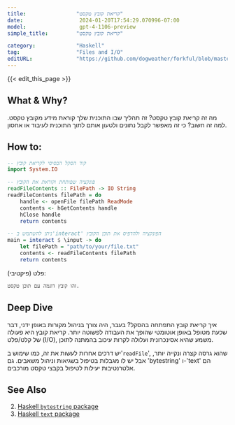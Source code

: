 ```yaml
---
title:                "קריאת קובץ טקסט"
date:                  2024-01-20T17:54:29.070996-07:00
model:                 gpt-4-1106-preview
simple_title:         "קריאת קובץ טקסט"

category:             "Haskell"
tag:                  "Files and I/O"
editURL:              "https://github.com/dogweather/forkful/blob/master/content/he/haskell/reading-a-text-file.md"
---
```


{{< edit_this_page >}}

## What & Why?
מה זה קריאת קובץ טקסט? זה תהליך שבו התוכנית שלך קוראת מידע מקובץ טקסט. למה זה חשוב? כי זה מאפשר לקבל נתונים ולטעון אותם לתוך התוכנית לעיבוד או אחסון.

## How to:
```Haskell
-- קוד הסקל הבסיסי לקריאת קובץ
import System.IO

-- פונקציה שפותחת וקוראת את הקובץ
readFileContents :: FilePath -> IO String
readFileContents filePath = do
    handle <- openFile filePath ReadMode
    contents <- hGetContents handle
    hClose handle
    return contents

-- ניתן להשתמש ב'interact' הפונקציה ולהדפיס את תוכן הקובץ
main = interact $ \input -> do
    let filePath = "path/to/your/file.txt"
    contents <- readFileContents filePath
    return contents
```
פלט (פיקטיבי):
```
זהו קובץ דוגמה עם תוכן טקסט.
```

## Deep Dive
איך קריאת קובץ התפתחה בהסקל? בעבר, היה צורך בניהול מקורות באופן ידני, דבר שכעת מטופל באופן אוטומטי שהופך את העבודה לפשוטה יותר. קריאת קובץ היא פעולה של קלט/פלט (I/O), משמע שהיא אסינכרונית ועלולה לקרות עיכוב בהמתנה לתוכן.

יש דרכים אחרות לעשות את זה, כמו שימוש ב'`readFile`', שהוא גרסה קצרה ונקייה יותר, אבל יש לו מגבלות בטיפול בשגיאות וניהול משאבים. גם 'bytestring' ו-'text' הם אלטרנטיבות יעילות לטיפול בקבצי טקסט מורכבים.

## See Also
2. [Haskell `bytestring` package](https://hackage.haskell.org/package/bytestring)
3. [Haskell `text` package](https://hackage.haskell.org/package/text)
